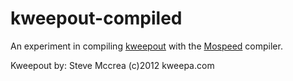 # kweepout-compiled 

An experiment in compiling [kweepout](http://www.kweepa.org/step/vic20/kweepout.prg) with the [Mospeed](https://github.com/EgonOlsen71/basicv2) compiler.

Kweepout by: Steve Mccrea
(c)2012 kweepa.com




